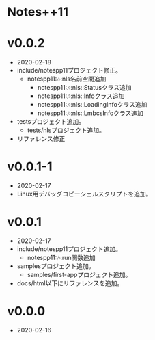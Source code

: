 Notes++11
=========

# v0.0.2

* 2020-02-18
* include/notespp11プロジェクト修正。
    * notespp11::notes::nls名前空間追加
        * notespp11::notes::nls::Statusクラス追加
        * notespp11::notes::nls::Infoクラス追加
        * notespp11::notes::nls::LoadingInfoクラス追加
        * notespp11::notes::nls::LmbcsInfoクラス追加
* testsプロジェクト追加。
    * tests/nlsプロジェクト追加。
* リファレンス修正

# v0.0.1-1

* 2020-02-17
* Linux用デバッグコピーシェルスクリプトを追加。

# v0.0.1

* 2020-02-17
* include/notespp11プロジェクト追加。
    * notespp11::notes::run関数追加
* samplesプロジェクト追加。
    * samples/first-appプロジェクト追加。
* docs/html以下にリファレンスを追加。

# v0.0.0

* 2020-02-16

